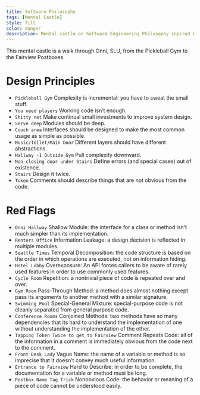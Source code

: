 ```yaml
---
title: Software Philosophy
tags: [Mental Castle]
style: fill
color: danger
description: Mental castle on Software Engineering Philosophy inpired by the book by Ousterhout
---
```


This mental castle is a walk through Onni, SLU, from the Pickleball Gym to the Fairview Postboxes.

# Design Principles

- `Pickleball Gym` Complexity is incremental: you have to sweat the small stuff.
- `You need players` Working code isn’t enough.
- `Shitty net` Make continual small investments to improve system design.
- `Serve deep` Modules should be deep.
- `Couch area` Interfaces should be designed to make the most common usage as simple as possible.
- `Music/Toilet/Main Door` Different layers should have different abstractions.
- `Hallway -1 Outside Gym` Pull complexity downward.
- `Non-closing door under Stairs` Define errors (and special cases) out of existence.
- `Stairs` Design it twice.
- `Token` Comments should describe things that are not obvious from the code.

# Red Flags

- `Onni Hallway` Shallow Module: the interface for a class or method isn’t much simpler than its implementation.
- `Renters Office` Information Leakage: a design decision is reflected in multiple modules.
- `Seattle Times` Temporal Decomposition: the code structure is based on the order in which operations are executed, not on information hiding.
- `Hotel Lobby` Overexposure: An API forces callers to be aware of rarely used features in order to use commonly used features.
- `Cycle Room` Repetition: a nontrivial piece of code is repeated over and over.
- `Gym Room` Pass-Through Method: a method does almost nothing except pass its arguments to another method with a similar signature.
- `Swimming Pool` Special-General Mixture: special-purpose code is not cleanly separated from general purpose code.
- `Conference Rooms` Conjoined Methods: two methods have so many dependencies that its hard to understand the implementation of one without understanding the implementation of the other.
- `Tapping Token Twice to get to Fairview` Comment Repeats Code: all of the information in a comment is immediately obvious from the code next to the comment.
- `Front Desk Lady` Vague Name: the name of a variable or method is so imprecise that it doesn’t convey much useful information.
- `Entrance to Fairview` Hard to Describe: in order to be complete, the documentation for a variable or method must be long.
- `Postbox Name Tag Trick` Nonobvious Code: the behavior or meaning of a piece of code cannot be understood easily.